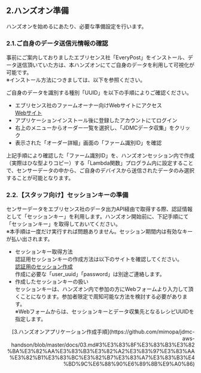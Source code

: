 ## 2.ハンズオン準備

ハンズオンを始めるにあたり、必要な準備設定を行います。

### 2.1.ご自身のデータ送信元情報の確認

事前にご案内しておりましたエブリセンス社「EveryPost」をインストール、データ送信頂いていた方は、本ハンズオンにてご自身のデータを利用して可視化が可能です。  
※インストール方法につきましては、以下を参照ください。

ご自身のデータを識別する種別「UUID」を以下の手順によりご確認ください。

* エブリセンス社のファームオーナー向けWebサイトにアクセス  
[Webサイト](https://service.every-sense.com/ja/farm_owners/entrance)
* アプリケーションインストール後に登録したアカウントにてログイン
* 右上のメニューからオーダー一覧を選択し、「JDMCデータ収集」をクリック
* 表示された「オーダー詳細」画面の「ファーム識別ID」を確認

上記手順により確認した「ファーム識別ID」を、ハンズオンセッション内で作成（実際はひな型よりコピー）する「Lambda関数」プログラム内に設定することで、センサーデータの中から、ご自身のデバイスから送信されたデータのみ選択することが可能となります。


### 2.2.【スタッフ向け】セッションキーの準備
センサーデータをエブリセンス社のデータ出力API経由で取得する際、認証情報として「セッションキー」を利用します。ハンズオン開始前に、下記手順にて「セッションキー」を取得しておいてください。  
※本手順は一度だけ実行すれば問題ありません。セッション期間内は有効なキーが払い出されます。  

* セッションキー取得方法  
認証用セッションキーの作成方法は以下のサイトを確認してください。  
[認証用のセッション作成](http://dev.every-sense.com/#/lang/ja/session?id=%E8%AA%8D%E8%A8%BC%E7%94%A8%E3%81%AE%E3%82%BB%E3%83%83%E3%82%B7%E3%83%A7%E3%83%B3%E4%BD%9C%E6%88%90)  
作成に必要な「user_uuid」「password」は別途ご連絡します。
* 作成したセッションキーの扱い  
セッションキーは、ハンズオン内で参加の方にWebフォームより入力して頂くことになります。参加者限定で周知可能な方法を検討する必要があります。  
※Webフォームからは、セッションキーとデータ収集先となるレシピUUIDを指定します。

<div style="text-align: right;">
[3.ハンズオンアプリケーション作成手順](https://github.com/mimopa/jdmc-aws-handson/blob/master/docs/03.md#3%E3%83%8F%E3%83%B3%E3%82%BA%E3%82%AA%E3%83%B3%E3%82%A2%E3%83%97%E3%83%AA%E3%82%B1%E3%83%BC%E3%82%B7%E3%83%A7%E3%83%B3%E4%BD%9C%E6%88%90%E6%89%8B%E9%A0%86)
</div>
